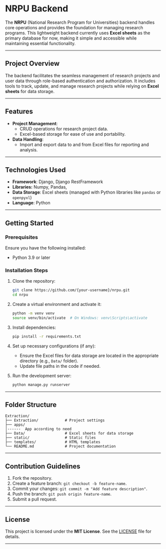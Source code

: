 # NRPU Backend

The **NRPU** (National Research Program for Universities) backend handles core operations and provides the foundation for managing research programs. This lightweight backend currently uses **Excel sheets** as the primary database for now, making it simple and accessible while maintaining essential functionality.

---

## Project Overview

The backend facilitates the seamless management of research projects and user data through role-based authentication and authorization. It includes tools to track, update, and manage research projects while relying on **Excel sheets** for data storage.

---

## Features

- **Project Management**:
    - CRUD operations for research project data.
    - Excel-based storage for ease of use and portability.
- **Data Handling**:
    - Import and export data to and from Excel files for reporting and analysis.

---

## Technologies Used

- **Framework**: Django, Django RestFramework
- **Libraries:** Numpy, Pandas,
- **Data Storage**: Excel sheets (managed with Python libraries like `pandas` or `openpyxl`)
- **Language**: Python

---

## Getting Started

### Prerequisites

Ensure you have the following installed:

- Python 3.9 or later

### Installation Steps

1. Clone the repository:
    
    ```bash
    git clone https://github.com/{your-username}/nrpu.git
    cd nrpu
    ```
    
2. Create a virtual environment and activate it:
    
    ```bash
    python -m venv venv
    source venv/bin/activate  # On Windows: venv\Scripts\activate
    ```
    
3. Install dependencies:
    
    ```bash
    pip install -r requirements.txt
    ```
    
4. Set up necessary configurations (if any):
    - Ensure the Excel files for data storage are located in the appropriate directory (e.g., `Data/` folder).
    - Update file paths in the code if needed.
5. Run the development server:
    
    ```bash
    python manage.py runserver
    ```
    

---

## Folder Structure

```
Extraction/
├── Extraction/            # Project settings
├── apps/
│------  App according to need
├── Data/                  # Excel sheets for data storage
├── static/                # Static files
├── templates/             # HTML templates
└── README.md              # Project documentation

```

---

## Contribution Guidelines

1. Fork the repository.
2. Create a feature branch: `git checkout -b feature-name`.
3. Commit your changes: `git commit -m "Add feature description"`.
4. Push the branch: `git push origin feature-name`.
5. Submit a pull request.

---

## License

This project is licensed under the **MIT License**. See the [LICENSE](https://chatgpt.com/c/LICENSE) file for details.

---
